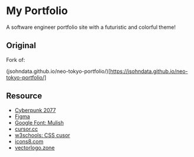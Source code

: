 # My Portfolio

A software engineer portfolio site with a futuristic and colorful theme!

## Original

Fork of:

(jsohndata.github.io/neo-tokyo-portfolio/)[https://jsohndata.github.io/neo-tokyo-portfolio/]

## Resource


* [Cyberpunk 2077](https://store.steampowered.com/app/1091500/Cyberpunk_2077/ "Cyberpunk 2077 - Steam")
* [Figma](https://figma.com "Figma")
* [Google Font: Mulish](https://fonts.google.com/specimen/Mulish)
* [cursor.cc](https://www.cursor.cc)
* [w3schools: CSS cusor](https://www.w3schools.com/cssref/tryit.php?filename=trycss_cursor)
* [icons8.com](https://icons8.com/)
* [vectorlogo.zone](https://vectorlogo.zone)
